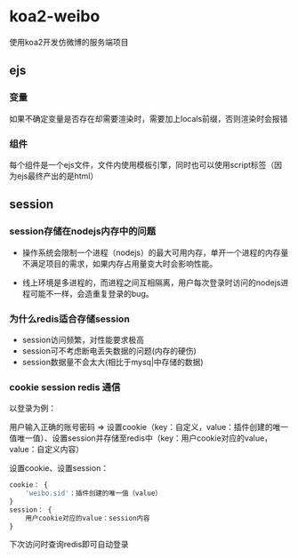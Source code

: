 # koa2-weibo

使用koa2开发仿微博的服务端项目

## ejs

### 变量

如果不确定变量是否存在却需要渲染时，需要加上locals前缀，否则渲染时会报错

### 组件

每个组件是一个ejs文件，文件内使用模板引擎，同时也可以使用script标签（因为ejs最终产出的是html）

## session

### session存储在nodejs内存中的问题

- 操作系统会限制一个进程（nodejs）的最大可用内存，单开一个进程的内存量不满足项目的需求，如果内存占用量变大时会影响性能。

- 线上环境是多进程的，而进程之间互相隔离，用户每次登录时访问的nodejs进程可能不一样，会造重复登录的bug。

### 为什么redis适合存储session

- session访问频繁，对性能要求极高
- session可不考虑断电丢失数据的问题(内存的硬伤)
- session数据量不会太大(相比于mysq|中存储的数据)

### cookie session redis 通信

以登录为例：

用户输入正确的账号密码 => 设置cookie（key：自定义，value：插件创建的唯一值唯一值）、设置session并存储至redis中（key：用户cookie对应的value，value：自定义内容）

设置cookie、设置session：

```js
cookie： {
    'weibo.sid'：插件创建的唯一值（value）
}
session： {
    用户cookie对应的value：session内容
}
```

下次访问时查询redis即可自动登录